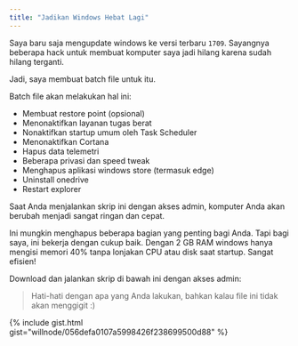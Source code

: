 ```yaml
---
title: "Jadikan Windows Hebat Lagi"
---
```


Saya baru saja mengupdate windows ke versi terbaru `1709`. Sayangnya beberapa hack untuk membuat komputer saya jadi hilang karena sudah hilang terganti.

Jadi, saya membuat batch file untuk itu.

Batch file akan melakukan hal ini:

+ Membuat restore point (opsional)
+ Menonaktifkan layanan tugas berat
+ Nonaktifkan startup umum oleh Task Scheduler
+ Menonaktifkan Cortana
+ Hapus data telemetri
+ Beberapa privasi dan speed tweak
+ Menghapus aplikasi windows store (termasuk edge)
+ Uninstall onedrive
+ Restart explorer

Saat Anda menjalankan skrip ini dengan akses admin, komputer Anda akan berubah menjadi sangat ringan dan cepat.

Ini mungkin menghapus beberapa bagian yang penting bagi Anda. Tapi bagi saya, ini bekerja dengan cukup baik. Dengan 2 GB RAM windows hanya mengisi memori 40% tanpa lonjakan CPU atau disk saat startup. Sangat efisien!

Download dan jalankan skrip di bawah ini dengan akses admin:

> Hati-hati dengan apa yang Anda lakukan, bahkan kalau file ini tidak akan menggigit :)

{% include gist.html gist="willnode/056defa0107a5998426f238699500d88" %}
